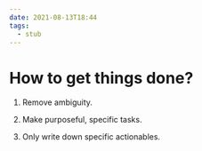 ```yaml
---
date: 2021-08-13T18:44
tags: 
  - stub
---
```


# How to get things done?

1. Remove ambiguity.

2. Make purposeful, specific tasks.

3. Only write down specific actionables.
